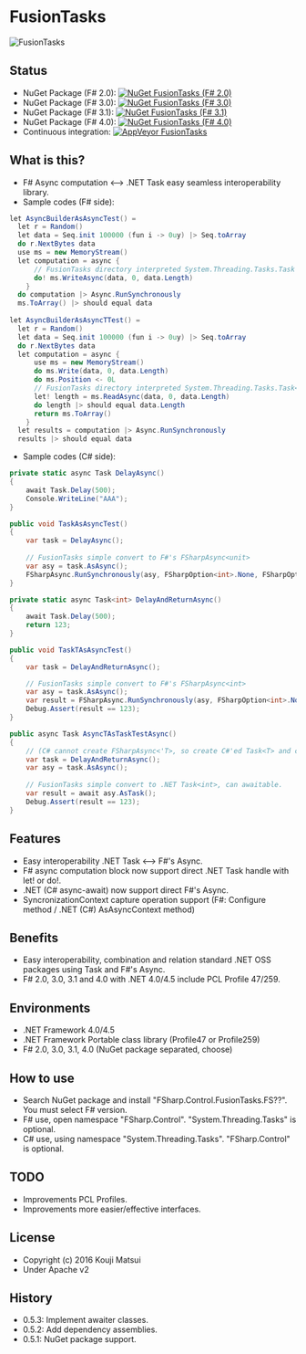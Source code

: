 # FusionTasks
![FusionTasks](https://raw.githubusercontent.com/kekyo/FSharp.Control.FusionTasks/master/Images/FSharp.Control.FusionTasks.128.png)

## Status
* NuGet Package (F# 2.0): [![NuGet FusionTasks (F# 2.0)](https://img.shields.io/nuget/v/FSharp.Control.FusionTasks.FS20.svg?style=flat)](https://www.nuget.org/packages/FSharp.Control.FusionTasks.FS20)
* NuGet Package (F# 3.0): [![NuGet FusionTasks (F# 3.0)](https://img.shields.io/nuget/v/FSharp.Control.FusionTasks.FS30.svg?style=flat)](https://www.nuget.org/packages/FSharp.Control.FusionTasks.FS30)
* NuGet Package (F# 3.1): [![NuGet FusionTasks (F# 3.1)](https://img.shields.io/nuget/v/FSharp.Control.FusionTasks.FS31.svg?style=flat)](https://www.nuget.org/packages/FSharp.Control.FusionTasks.FS31)
* NuGet Package (F# 4.0): [![NuGet FusionTasks (F# 4.0)](https://img.shields.io/nuget/v/FSharp.Control.FusionTasks.FS40.svg?style=flat)](https://www.nuget.org/packages/FSharp.Control.FusionTasks.FS40)
* Continuous integration: [![AppVeyor FusionTasks](https://img.shields.io/appveyor/ci/kekyo/fsharp-control-fusiontasks.svg?style=flat)](https://ci.appveyor.com/project/kekyo/fsharp-control-fusiontasks)

## What is this?
* F# Async computation <--> .NET Task easy seamless interoperability library.
* Sample codes (F# side):

``` csharp
let AsyncBuilderAsAsyncTest() =
  let r = Random()
  let data = Seq.init 100000 (fun i -> 0uy) |> Seq.toArray
  do r.NextBytes data
  use ms = new MemoryStream()
  let computation = async {
      // FusionTasks directory interpreted System.Threading.Tasks.Task class in F# computation block.
      do! ms.WriteAsync(data, 0, data.Length)
    }
  do computation |> Async.RunSynchronously
  ms.ToArray() |> should equal data
  
let AsyncBuilderAsAsyncTTest() =
  let r = Random()
  let data = Seq.init 100000 (fun i -> 0uy) |> Seq.toArray
  do r.NextBytes data
  let computation = async {
      use ms = new MemoryStream()
      do ms.Write(data, 0, data.Length)
      do ms.Position <- 0L
      // FusionTasks directory interpreted System.Threading.Tasks.Task<T> class in F# computation block.
      let! length = ms.ReadAsync(data, 0, data.Length)
      do length |> should equal data.Length
      return ms.ToArray()
    }
  let results = computation |> Async.RunSynchronously
  results |> should equal data
```

* Sample codes (C# side):

``` csharp
private static async Task DelayAsync()
{
    await Task.Delay(500);
    Console.WriteLine("AAA");
}

public void TaskAsAsyncTest()
{
    var task = DelayAsync();
    
    // FusionTasks simple convert to F#'s FSharpAsync<unit>
    var asy = task.AsAsync();
    FSharpAsync.RunSynchronously(asy, FSharpOption<int>.None, FSharpOption<CancellationToken>.None);
}

private static async Task<int> DelayAndReturnAsync()
{
    await Task.Delay(500);
    return 123;
}

public void TaskTAsAsyncTest()
{
    var task = DelayAndReturnAsync();

    // FusionTasks simple convert to F#'s FSharpAsync<int>
    var asy = task.AsAsync();
    var result = FSharpAsync.RunSynchronously(asy, FSharpOption<int>.None, FSharpOption<CancellationToken>.None);
    Debug.Assert(result == 123);
}

public async Task AsyncTAsTaskTestAsync()
{
    // (C# cannot create FSharpAsync<'T>, so create C#'ed Task<T> and convert to FSharpAsync<'T>.)
    var task = DelayAndReturnAsync();
    var asy = task.AsAsync();
    
    // FusionTasks simple convert to .NET Task<int>, can awaitable.
    var result = await asy.AsTask();
    Debug.Assert(result == 123);
}
```

## Features
* Easy interoperability .NET Task <--> F#'s Async.
* F# async computation block now support direct .NET Task handle with let! or do!.
* .NET (C# async-await) now support direct F#'s Async.
* SyncronizationContext capture operation support (F#: Configure method / .NET (C#) AsAsyncContext method)

## Benefits
* Easy interoperability, combination and relation standard .NET OSS packages using Task and F#'s Async.
* F# 2.0, 3.0, 3.1 and 4.0 with .NET 4.0/4.5 include PCL Profile 47/259.

## Environments
* .NET Framework 4.0/4.5
* .NET Framework Portable class library (Profile47 or Profile259)
* F# 2.0, 3.0, 3.1, 4.0 (NuGet package separated, choose)

## How to use
* Search NuGet package and install "FSharp.Control.FusionTasks.FS??". You must select F# version.
* F# use, open namespace "FSharp.Control". "System.Threading.Tasks" is optional.
* C# use, using namespace "System.Threading.Tasks". "FSharp.Control" is optional.

## TODO
* Improvements PCL Profiles.
* Improvements more easier/effective interfaces.

## License
* Copyright (c) 2016 Kouji Matsui
* Under Apache v2

## History
* 0.5.3: Implement awaiter classes.
* 0.5.2: Add dependency assemblies.
* 0.5.1: NuGet package support.
